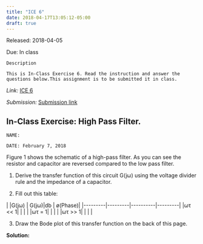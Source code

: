 ```yaml
---
title: "ICE 6"
date: 2018-04-17T13:05:12-05:00
draft: true
---
```


Released: 2018-04-05

Due: In class

```
Description

This is In-Class Exercise 6. Read the instruction and answer the questions below.This assignment is to be submitted it in class.
```
_Link:_ [ICE 6](https://github.com/ABE425/data/blob/lia/ICE/ICE_CircuitAnalysis.pdf)

_Submission:_ [Submission link](?)

## In-Class Exercise: High Pass Filter.
```
NAME:

DATE: February 7, 2018
```
Figure 1 shows the schematic of a high-pass filter. As you can see the resistor and capacitor are reversed compared to the low pass filter.

1. Derive the transfer function of this circuit G(jω) using the voltage divider rule and the impedance of a capacitor.

2. Fill out this table:

|         |G(jω)    | G(jω)|db | ø(Phase)|
|---------|---------|----------|---------|
|ωτ << 1| | | |
|ωτ = 1| | | |
|ωτ >> 1| | | |

3. Draw the Bode plot of this transfer function on the back of this page.

**Solution:**
